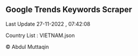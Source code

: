 

## Google Trends Keywords Scraper 
 
Last Update 27-11-2022 , 07:42:08

Country List :
VIETNAM.json



© Abdul Muttaqin 
